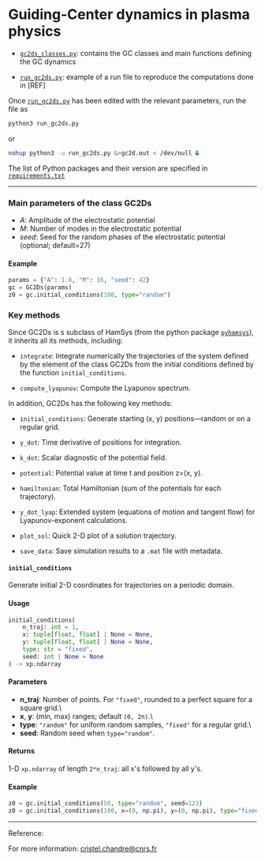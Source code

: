 # Guiding-Center dynamics in plasma physics

- [`gc2ds_classes.py`](https://github.com/cchandre/GC2D/blob/main/gc2ds_classes.py): contains the GC classes and main functions defining the GC dynamics

- [`run_gc2ds.py`](https://github.com/cchandre/GC2D/blob/main/run_gc2ds.py): example of a run file to reproduce the computations done in [REF]

Once [`run_gc2ds.py`](https://github.com/cchandre/GC2D/blob/main/run_gc2ds.py) has been edited with the relevant parameters, run the file as 
```sh
python3 run_gc2ds.py
```
or 
```sh
nohup python3 -u run_gc2ds.py &>gc2d.out < /dev/null &
```
The list of Python packages and their version are specified in [`requirements.txt`](https://github.com/cchandre/GC2D/blob/main/requirements.txt)
___
###  Main parameters of the class GC2Ds

- *A*: Amplitude of the electrostatic potential
- *M*: Number of modes in the electrostatic potential
- *seed*: Seed for the random phases of the electrostatic potential (optional; default=27)

#### Example 
```python
params = {"A": 1.0, "M": 16, "seed": 42}
gc = GC2Ds(params)
z0 = gc.initial_conditions(100, type="random")
```

### Key methods

Since GC2Ds is s subclass of HamSys (from the python package [`pyhamsys`](https://pypi.org/project/pyhamsys/)), it inherits all its methods, including:

- `integrate`: Integrate numerically the trajectories of the system defined by the element of the class GC2Ds from the initial conditions defined by the function `initial_conditions`. 

- `compute_lyapunov`: Compute the Lyapunov spectrum. 

In addition, GC2Ds has the following key methods:

- `initial_conditions`: Generate starting (x, y) positions—random or on a regular grid.

- `y_dot`: Time derivative of positions for integration.

- `k_dot`: Scalar diagnostic of the potential field.

- `potential`: Potential value at time t and position z=(x, y).

- `hamiltonian`: Total Hamiltonian (sum of the potentials for each trajectory).

- `y_dot_lyap`: Extended system (equations of motion and tangent flow) for Lyapunov-exponent calculations.

- `plot_sol`: Quick 2-D plot of a solution trajectory.

- `save_data`: Save simulation results to a `.mat` file with metadata.

#### `initial_conditions`

Generate initial 2-D coordinates for trajectories on a periodic domain.

#### Usage

``` python
initial_conditions(
    n_traj: int = 1,
    x: tuple[float, float] | None = None,
    y: tuple[float, float] | None = None,
    type: str = "fixed",
    seed: int | None = None
) -> xp.ndarray
```

#### Parameters

-   **n_traj**: Number of points. For `"fixed"`, rounded to a perfect
    square for a square grid.\
-   **x**, **y**: (min, max) ranges; default `(0, 2π)`.\
-   **type**: `"random"` for uniform random samples, `"fixed"` for a
    regular grid.\
-   **seed**: Random seed when `type="random"`.

#### Returns

1-D `xp.ndarray` of length `2*n_traj`: all x's followed by all y's.

#### Example

``` python
z0 = gc.initial_conditions(50, type="random", seed=123)
z0 = gc.initial_conditions(100, x=(0, np.pi), y=(0, np.pi), type="fixed")
```


---
Reference: 

For more information: <cristel.chandre@cnrs.fr>
